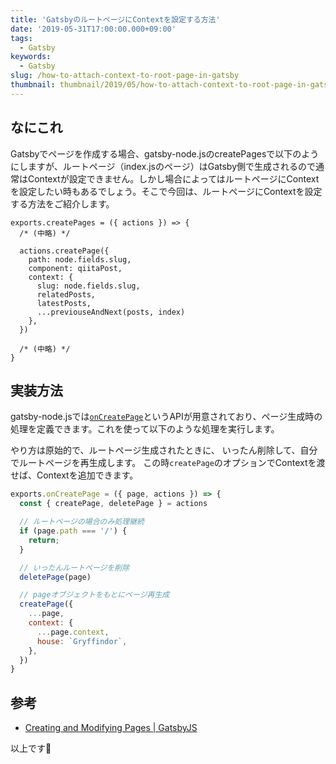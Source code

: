 ```yaml
---
title: 'GatsbyのルートページにContextを設定する方法'
date: '2019-05-31T17:00:00.000+09:00'
tags:
  - Gatsby
keywords:
  - Gatsby
slug: /how-to-attach-context-to-root-page-in-gatsby
thumbnail: thumbnail/2019/05/how-to-attach-context-to-root-page-in-gatsby.png
---
```


## なにこれ

Gatsbyでページを作成する場合、gatsby-node.jsのcreatePagesで以下のようにしますが、ルートページ（index.jsのページ）はGatsby側で生成されるので通常はContextが設定できません。しかし場合によってはルートページにContextを設定したい時もあるでしょう。そこで今回は、ルートページにContextを設定する方法をご紹介します。

```js{7-12}:title=gatsby-node.jsでページにContextを設定する方法
exports.createPages = ({ actions }) => {
  /* (中略) */

  actions.createPage({
    path: node.fields.slug,
    component: qiitaPost,
    context: {
      slug: node.fields.slug,
      relatedPosts,
      latestPosts,
      ...previouseAndNext(posts, index)
    },
  })

  /* (中略) */
}
```

## 実装方法

gatsby-node.jsでは[`onCreatePage`](https://www.gatsbyjs.org/docs/node-apis/#onCreatePage)というAPIが用意されており、ページ生成時の処理を定義できます。これを使って以下のような処理を実行します。

やり方は原始的で、ルートページ生成されたときに、
いったん削除して、自分でルートページを再生成します。
この時`createPage`のオプションでContextを渡せば、Contextを追加できます。

```js{4-7,9-10,15-18}:title=gatsby-node.js
exports.onCreatePage = ({ page, actions }) => {
  const { createPage, deletePage } = actions

  // ルートページの場合のみ処理継続
  if (page.path === '/') {
    return;
  }

  // いったんルートページを削除
  deletePage(page)

  // pageオブジェクトをもとにページ再生成
  createPage({
    ...page,
    context: {
      ...page.context,
      house: `Gryffindor`,
    },
  })
}
```


## 参考
* [Creating and Modifying Pages | GatsbyJS](https://www.gatsbyjs.org/docs/creating-and-modifying-pages/#pass-context-to-pages)


以上です🍅
